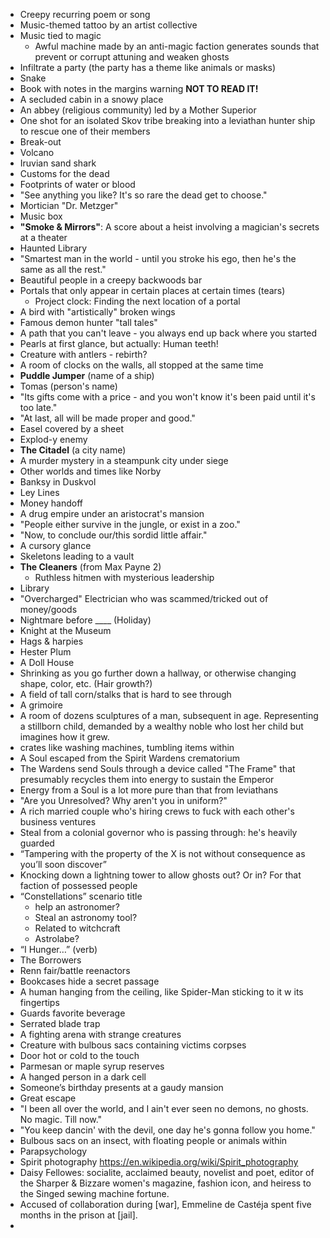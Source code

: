 - Creepy recurring poem or song
- Music-themed tattoo by an artist collective
- Music tied to magic
  - Awful machine made by an anti-magic faction generates sounds that prevent or corrupt attuning and weaken ghosts
- Infiltrate a party (the party has a theme like animals or masks)
- Snake
- Book with notes in the margins warning **NOT TO READ IT!**
- A secluded cabin in a snowy place
- An abbey (religious community) led by a Mother Superior
- One shot for an isolated Skov tribe breaking into a leviathan hunter ship to rescue one of their members
- Break-out
- Volcano
- Iruvian sand shark
- Customs for the dead
- Footprints of water or blood
- "See anything you like? It's so rare the dead get to choose."
- Mortician "Dr. Metzger"
- Music box
- **"Smoke & Mirrors"**: A score about a heist involving a magician's secrets at a theater
- Haunted Library
- "Smartest man in the world - until you stroke his ego, then he's the same as all the rest."
- Beautiful people in a creepy backwoods bar
- Portals that only appear in certain places at certain times (tears)
  - Project clock: Finding the next location of a portal
- A bird with "artistically" broken wings
- Famous demon hunter "tall tales"
- A path that you can't leave - you always end up back where you started
- Pearls at first glance, but actually: Human teeth!
- Creature with antlers - rebirth?
- A room of clocks on the walls, all stopped at the same time
- **Puddle Jumper** (name of a ship)
- Tomas (person's name)
- "Its gifts come with a price - and you won't know it's been paid until it's too late."
- "At last, all will be made proper and good."
- Easel covered by a sheet
- Explod-y enemy
- **The Citadel** (a city name)
- A murder mystery in a steampunk city under siege
- Other worlds and times like Norby
- Banksy in Duskvol
- Ley Lines
- Money handoff
- A drug empire under an aristocrat's mansion
- "People either survive in the jungle, or exist in a zoo."
- "Now, to conclude our/this sordid little affair."
- A cursory glance
- Skeletons leading to a vault
- **The Cleaners** (from Max Payne 2)
  - Ruthless hitmen with mysterious leadership
- Library
- "Overcharged" Electrician who was scammed/tricked out of money/goods
- Nightmare before ____ (Holiday)
- Knight at the Museum
- Hags & harpies
- Hester Plum
- A Doll House
- Shrinking as you go further down a hallway, or otherwise changing shape, color, etc. (Hair growth?)
- A field of tall corn/stalks that is hard to see through
- A grimoire
- A room of dozens sculptures of a man, subsequent in age. Representing a stillborn child, demanded by a wealthy noble who lost her child but imagines how it grew.
- crates like washing machines, tumbling items within
- A Soul escaped from the Spirit Wardens crematorium
- The Wardens send Souls through a device called "The Frame" that presumably recycles them into energy to sustain the Emperor
- Energy from a Soul is a lot more pure than that from leviathans
- "Are you Unresolved? Why aren't you in uniform?"
- A rich married couple who's hiring crews to fuck with each other's business ventures
- Steal from a colonial governor who is passing through: he's heavily guarded
- “Tampering with the property of the X is not without consequence as you’ll soon discover”
- Knocking down a lightning tower to allow ghosts out? Or in? For that faction of possessed people
- “Constellations” scenario title
  - help an astronomer?
  - Steal an astronomy tool?
  - Related to witchcraft
  - Astrolabe?
- “I Hunger…” (verb)
- The Borrowers
- Renn fair/battle reenactors
- Bookcases hide a secret passage
- A human hanging from the ceiling, like Spider-Man sticking to it w its fingertips 
- Guards favorite beverage
- Serrated blade trap
- A fighting arena with strange creatures
- Creature with bulbous sacs containing victims corpses
- Door hot or cold to the touch
- Parmesan or maple syrup reserves
- A hanged person in a dark cell
- Someone’s birthday presents at a gaudy mansion
- Great escape
- "I been all over the world, and I ain't ever seen no demons, no ghosts. No magic. Till now."
- "You keep dancin' with the devil, one day he's gonna follow you home."
- Bulbous sacs on an insect, with floating people or animals within
- Parapsychology
- Spirit photography https://en.wikipedia.org/wiki/Spirit_photography
- Daisy Fellowes: socialite, acclaimed beauty, novelist and poet, editor of the Sharper & Bizzare women's magazine, fashion icon, and heiress to the Singed sewing machine fortune. 
- Accused of collaboration during [war], Emmeline de Castéja spent five months in the prison at [jail].
- 